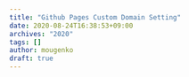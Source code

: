 ```yaml
---
title: "Github Pages Custom Domain Setting"
date: 2020-08-24T16:38:53+09:00
archives: "2020"
tags: []
author: mougenko
draft: true
---
```

